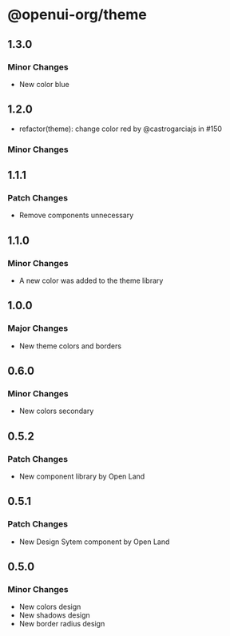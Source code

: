 # @openui-org/theme

## 1.3.0

### Minor Changes

- New color blue

## 1.2.0

- refactor(theme): change color red by @castrogarciajs in #150

### Minor Changes

## 1.1.1

### Patch Changes

- Remove components unnecessary

## 1.1.0

### Minor Changes

- A new color was added to the theme library

## 1.0.0

### Major Changes

- New theme colors and borders

## 0.6.0

### Minor Changes

- New colors secondary

## 0.5.2

### Patch Changes

- New component library by Open Land

## 0.5.1

### Patch Changes

- New Design Sytem component by Open Land

## 0.5.0

### Minor Changes

- New colors design
- New shadows design
- New border radius design

